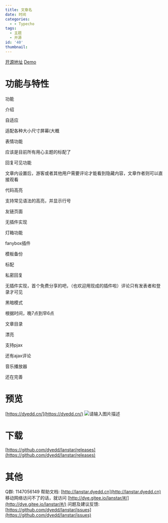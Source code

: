 ```yaml
---
title: 文章名
date: 时间
categories:
  - - Typecho
tags:
  - 主题
  - 开源
id: '40'
thumbnail:
---
```



[开源地址](https://github.com/dyedd/lanstar) [Demo](https://dyedd.cn/)

# 功能与特性

功能

介绍

自适应

适配各种大小尺寸屏幕(大概

表情功能

应该是目前所有用心主题的标配了

回复可见功能

文章内设置后，游客或者其他用户需要评论才能看到隐藏内容，文章作者则可以直接观看

代码高亮

支持常见语法的高亮，并显示行号

友链页面

无插件实现

灯箱功能

fanybox插件

模板备份

标配

私密回复

无插件实现，首个免费分享的吧，（也欢迎用现成的插件啦）评论只有发表者和登录才可见

黑暗模式

根据时间，晚7点到早6点

文章目录

漂亮

支持pjax

还有ajax评论

音乐播放器

还在完善

# 预览

[https://dyedd.cn/](https://dyedd.cn/) ![请输入图片描述](https://cdn.uzz5.com/imgs/2021/02/28/PDpHStS9.webp "请输入图片描述")

# 下载

[https://github.com/dyedd/lanstar/releases](https://github.com/dyedd/lanstar/releases)

# 其他

Q群: 1147056149 帮助文档: [http://lanstar.dyedd.cn](http://lanstar.dyedd.cn) 移动网络访问不了的话，就访问 [http://dye.gitee.io/lanstar/#/](http://dye.gitee.io/lanstar/#/) 问题及建议反馈: [https://github.com/dyedd/lanstar/issues](https://github.com/dyedd/lanstar/issues)